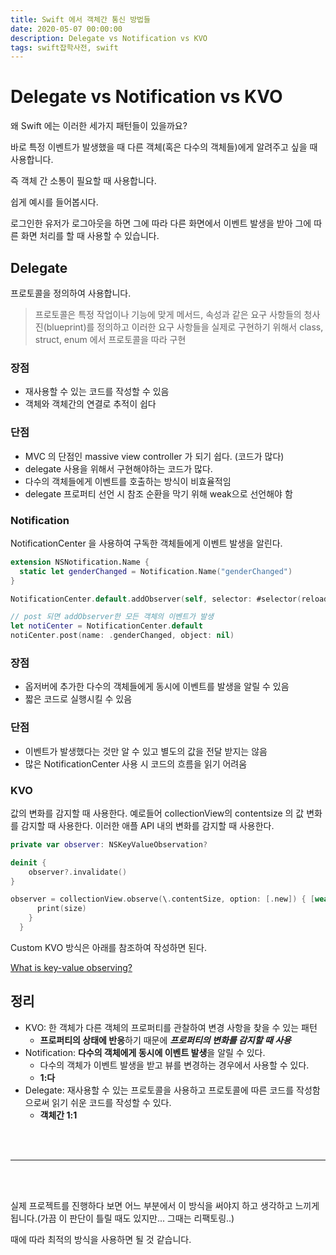 ```yaml
---
title: Swift 에서 객체간 통신 방법들
date: 2020-05-07 00:00:00
description: Delegate vs Notification vs KVO
tags: swift잡학사전, swift
---
```

# Delegate vs Notification vs KVO

왜 Swift 에는 이러한 세가지 패턴들이 있을까요?

바로 특정 이벤트가 발생했을 때 다른 객체(혹은 다수의 객체들)에게 알려주고 싶을 때 사용합니다. 

즉 객체 간 소통이 필요할 때 사용합니다.

쉽게 예시를 들어봅시다.

로그인한 유저가 로그아웃을 하면 그에 따라 다른 화면에서 이벤트 발생을 받아 그에 따른 화면 처리를 할 때 사용할 수 있습니다.

## Delegate

프로토콜을 정의하여 사용합니다.

> 프로토콜은 특정 작업이나 기능에 맞게 메서드, 속성과 같은 요구 사항들의 청사진(blueprint)를 정의하고 이러한 요구 사항들을 실제로 구현하기 위해서 class, struct, enum 에서 프로토콜을 따라 구현

### 장점

- 재사용할 수 있는 코드를 작성할 수 있음
- 객체와 객체간의 연결로 추적이 쉽다

### 단점

- MVC 의 단점인 massive view controller 가 되기 쉽다. (코드가 많다)
- delegate 사용을 위해서 구현해야하는 코드가 많다.
- 다수의 객체들에게 이벤트를 호출하는 방식이 비효율적임
- delegate 프로퍼티 선언 시 참조 순환을 막기 위해 weak으로 선언해야 함

### Notification

NotificationCenter 을 사용하여 구독한 객체들에게 이벤트 발생을 알린다.

```swift
extension NSNotification.Name {
  static let genderChanged = Notification.Name("genderChanged")
}

NotificationCenter.default.addObserver(self, selector: #selector(reloadGender), name: .genderChanged, object: nil)

// post 되면 addObserver한 모든 객체의 이벤트가 발생
let notiCenter = NotificationCenter.default
notiCenter.post(name: .genderChanged, object: nil)
```

### 장점

- 옵저버에 추가한 다수의 객체들에게 동시에 이벤트를 발생을 알릴 수 있음
- 짧은 코드로 실행시킬 수 있음

### 단점

- 이벤트가 발생했다는 것만 알 수 있고 별도의 값을 전달 받지는 않음
- 많은 NotificationCenter 사용 시 코드의 흐름을 읽기 어려움

### KVO

값의 변화를 감지할 때 사용한다. 예로들어 collectionView의 contentsize 의 값 변화를 감지할 때 사용한다. 이러한 애플 API 내의 변화를 감지할 때 사용한다.

```swift
private var observer: NSKeyValueObservation?

deinit {
    observer?.invalidate()
}

observer = collectionView.observe(\.contentSize, option: [.new]) { [weak self] (collect, size) in
      print(size)
    }
  }

```

Custom KVO 방식은 아래를 참조하여 작성하면 된다.

[What is key-value observing?](https://www.hackingwithswift.com/example-code/language/what-is-key-value-observing)

## 정리

- KVO: 한 객체가 다른 객체의 프로퍼티를 관찰하여 변경 사항을 찾을 수 있는 패턴
    - **프로퍼티의 상태에 반응**하기 때문에 ***프로퍼티의 변화를 감지할 때 사용***
- Notification: **다수의 객체에게 동시에 이벤트 발생**을 알릴 수 있다.
    - 다수의 객체가 이벤트 발생을 받고 뷰를 변경하는 경우에서 사용할 수 있다.
    - **1:다**
- Delegate: 재사용할 수 있는 프로토콜을 사용하고 프로토콜에 따른 코드를 작성함으로써 읽기 쉬운 코드를 작성할 수 있다.
    - **객체간 1:1**


<br/>
<br/>

---
<br/>
<br/> 

실제 프로젝트를 진행하다 보면 어느 부분에서 이 방식을 써야지 하고 생각하고 느끼게 됩니다.(가끔 이 판단이 틀릴 때도 있지만... 그때는 리팩토링..)


때에 따라 최적의 방식을 사용하면 될 것 같습니다.
<br/>
<br/>
